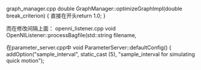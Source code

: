 graph_manager.cpp
double GraphManager::optimizeGraphImpl(double break_criterion)
{
直接在开头return 1.0;
}

而在修改间隔上面：
openni_listener.cpp
void OpenNIListener::processBagfile(std::string filename,

在parameter_server.cpp中
void ParameterServer::defaultConfig() {
addOption("sample_interval",               static_cast<int> (5),                      "sample_interval for simulating quick motion");


